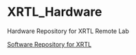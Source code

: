 # XRTL_Hardware
Hardware Repository for XRTL Remote Lab

[Software Repository for XRTL](https://github.com/Lichtwerkstatt/XRTL_SPA)
